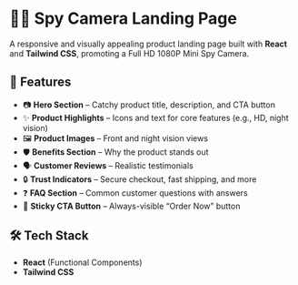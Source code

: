 # 🕵️‍♂️ Spy Camera Landing Page

A responsive and visually appealing product landing page built with **React** and **Tailwind CSS**, promoting a Full HD 1080P Mini Spy Camera.

## 🚀 Features

- 📷 **Hero Section** – Catchy product title, description, and CTA button
- ✨ **Product Highlights** – Icons and text for core features (e.g., HD, night vision)
- 🖼️ **Product Images** – Front and night vision views
- 🛡️ **Benefits Section** – Why the product stands out
- 🗣️ **Customer Reviews** – Realistic testimonials
- 🔒 **Trust Indicators** – Secure checkout, fast shipping, and more
- ❓ **FAQ Section** – Common customer questions with answers
- 📌 **Sticky CTA Button** – Always-visible “Order Now” button

## 🛠️ Tech Stack

- **React** (Functional Components)
- **Tailwind CSS** 
